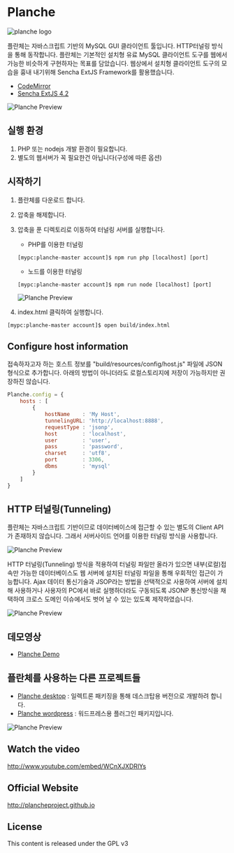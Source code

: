 # Planche

![planche logo](http://plancheproject.github.io/images/logo.jpeg)

플란체는 자바스크립트 기반의 MySQL GUI 클라이언트 툴입니다. HTTP터널링 방식을 통해 동작합니다. 플란체는 기본적인 설치형 유료 MySQL 클라이언트 도구를 웹에서 가능한 비슷하게 구현하자는 목표를 담았습니다.
웹상에서 설치형 클라이언트 도구의 모습을 흉내 내기위해 Sencha ExtJS Framework를 활용했습니다.

- [CodeMirror](http://codemirror.net/)
- [Sencha ExtJS 4.2](http://www.sencha.com/products/extjs/)

![Planche Preview](http://plancheproject.github.io/images/intro.png)

## 실행 환경

1. PHP 또는 nodejs 개발 환경이 필요합니다.
2. 별도의 웹서버가 꼭 필요한건 아닙니다(구성에 따른 옵션)

## 시작하기

1. 플란체를 다운로드 합니다.
2. 압축을 해제합니다.
3. 압축을 푼 디렉토리로 이동하여 터널링 서버를 실행합니다.

    - PHP를 이용한 터널링
    ```
    [mypc:planche-master account]$ npm run php [localhost] [port]
    ```

    - 노드를 이용한 터널링
    ```
    [mypc:planche-master account]$ npm run node [localhost] [port]
    ```
    ![Planche Preview](http://plancheproject.github.io/images/tunneling.png)

5. index.html 클릭하여 실행합니다.
```
[mypc:planche-master account]$ open build/index.html
```

## Configure host information

접속하자고자 하는 호스트 정보를 "build/resources/config/host.js" 파일에 JSON형식으로 추가합니다. 아래의 방법이 아니더라도 로컬스토리지에 저장이 가능하지만 권장하진 않습니다.

```javascript
Planche.config = {
    hosts : [
        {
            hostName    : 'My Host',
            tunnelingURL: 'http://localhost:8888',
            requestType : 'jsonp',
            host        : 'localhost',
            user        : 'user',
            pass        : 'password',
            charset     : 'utf8',
            port        : 3306,
            dbms        : 'mysql'
        }
    ]
}
```

## HTTP 터널링(Tunneling)

플란체는 자바스크립트 기반이므로 데이터베이스에 접근할 수 있는 별도의 Client API가 존재하지 않습니다. 그래서 서버사이드 언어를 이용한 터널링 방식을 사용합니다.

![Planche Preview](http://plancheproject.github.io/images/arch1.png)

HTTP 터널링(Tunneling) 방식을 적용하여 터널링 파일만 올라가 있으면 내부(로컬)접속만 가능한 데이터베이스도 웹 서버에 설치된  터널링 파일을 통해 우회적인 접근이 가능합니다. Ajax 데이터 통신기술과 JSOP라는 방법을 선택적으로 사용하여 서버에 설치해 사용하거나 사용자의 PC에서 바로 실행하더라도 구동되도록 JSONP 통신방식을 채택하여 크로스 도메인 이슈에서도 벗어 날 수 있는 있도록 제작하였습니다.

![Planche Preview](http://plancheproject.github.io/images/arch2.png)


## 데모영상

- [Planche Demo](http://www.planche.io/demo)

## 플란체를 사용하는 다른 프로젝트들

- [Planche desktop](http://github.com/plancheproject/planche-desktop) : 일렉트론 패키징을 통해 데스크탑용 버전으로 개발하려 합니다.
- [Planche wordpress](http://github.com/plancheproject/planche-wp) : 워드프레스용 플러그인 패키지입니다.


![Planche Preview](http://plancheproject.github.io/images/intro2.png)

## Watch the video

http://www.youtube.com/embed/WCnXJXDRlYs

## Official Website

http://plancheproject.github.io

## License

This content is released under the GPL v3
